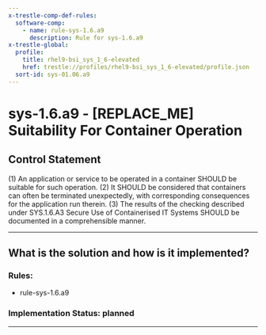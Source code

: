 ```yaml
---
x-trestle-comp-def-rules:
  software-comp:
    - name: rule-sys-1.6.a9
      description: Rule for sys-1.6.a9
x-trestle-global:
  profile:
    title: rhel9-bsi_sys_1_6-elevated
    href: trestle://profiles/rhel9-bsi_sys_1_6-elevated/profile.json
  sort-id: sys-01.06.a9
---
```


# sys-1.6.a9 - \[REPLACE_ME\] Suitability For Container Operation

## Control Statement

(1) An application or service to be operated in a container SHOULD be suitable for such operation. (2) It SHOULD be considered that containers can often be terminated unexpectedly, with corresponding consequences for the application run therein. (3) The results of the checking described under SYS.1.6.A3 Secure Use of Containerised IT Systems SHOULD be documented in a comprehensible manner.

______________________________________________________________________

## What is the solution and how is it implemented?

<!-- For implementation status enter one of: implemented, partial, planned, alternative, not-applicable -->

<!-- Note that the list of rules under ### Rules: is read-only and changes will not be captured after assembly to JSON -->

<!-- Add control implementation description here for control: sys-1.6.a9 -->

### Rules:

  - rule-sys-1.6.a9

### Implementation Status: planned

______________________________________________________________________
